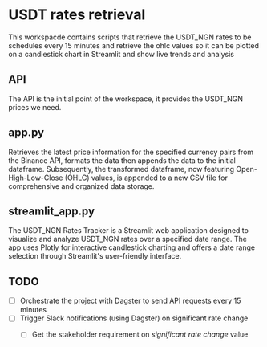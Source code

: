 # USDT rates retrieval 
This workspacde contains scripts that retrieve the USDT_NGN rates to be schedules every 15 minutes and retrieve the
ohlc values so it can be plotted on a candlestick chart in Streamlit and show live trends and analysis


## API
The API is the initial point of the workspace, it provides the USDT_NGN prices we need.


## app.py
Retrieves the latest price information for the specified currency pairs from the Binance API, formats the data then 
appends the data to the  initial dataframe. Subsequently, the transformed dataframe, now featuring Open-High-Low-Close (OHLC) values, is appended to a new CSV file for comprehensive and organized data storage.


## streamlit_app.py
The USDT_NGN Rates Tracker is a Streamlit web application designed to visualize and analyze USDT_NGN rates over a specified date range. The app uses Plotly for interactive candlestick charting and offers a date range selection through Streamlit's user-friendly interface.

## TODO
- [ ] Orchestrate the project with Dagster to send API requests every 15 minutes
- [ ] Trigger Slack notifications (using Dagster) on significant rate change
  - [ ] Get the stakeholder requirement on *significant rate change* value

